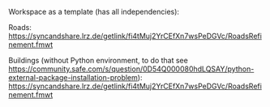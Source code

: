 Workspace as a template (has all independencies):

Roads:
https://syncandshare.lrz.de/getlink/fi4tMuj2YrCEfXn7wsPeDGVc/RoadsRefinement.fmwt

Buildings (without Python environment, to do that see https://community.safe.com/s/question/0D54Q000080hdLQSAY/python-external-package-installation-problem):
https://syncandshare.lrz.de/getlink/fi4tMuj2YrCEfXn7wsPeDGVc/RoadsRefinement.fmwt
